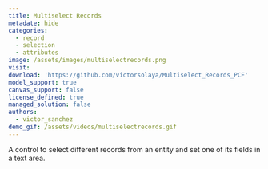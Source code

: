 ```yaml
---
title: Multiselect Records
metadate: hide
categories:
  - record
  - selection
  - attributes
image: /assets/images/multiselectrecords.png
visit: 
download: 'https://github.com/victorsolaya/Multiselect_Records_PCF'
model_support: true
canvas_support: false
license_defined: true
managed_solution: false
authors:
  - victor_sanchez
demo_gif: /assets/videos/multiselectrecords.gif
---
```

A control to select different records from an entity and set one of its fields in a text area.
